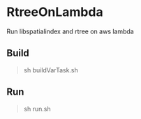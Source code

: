 # RtreeOnLambda
Run libspatialindex and rtree on aws lambda

## Build
> sh buildVarTask.sh

## Run
> sh run.sh
